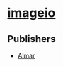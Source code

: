# [imageio](https://pypi.org/project/imageio)



## Publishers
- [Almar](https://pypi.org/user/Almar)

